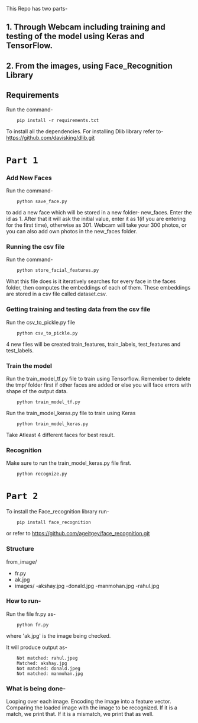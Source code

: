 This Repo has two parts-
## 1. Through Webcam including training and testing of the model using Keras and TensorFlow.
## 2. From the images, using Face_Recognition Library 

## Requirements
Run the command-

		pip install -r requirements.txt

To install all the dependencies.
For installing Dlib library refer to-   https://github.com/davisking/dlib.git

# `Part 1`
### Add New Faces

Run the command-

		python save_face.py
to add a new face which will be stored in a new folder- new_faces.
Enter the id as 1.
After that it will ask the initial value, enter it as 1(if you are entering for the first time), otherwise as 301.
Webcam will take your 300 photos, or you can also add own photos in the new_faces folder. 

### Running the csv file

Run the command-

		python store_facial_features.py 

What this file does is it iteratively searches for every face in the faces folder, then computes the embeddings of each of them.
These embeddings are stored in a csv file called dataset.csv.

### Getting training and testing data from the csv file

Run the csv_to_pickle.py file
	
		python csv_to_pickle.py

4 new files will be created train_features, train_labels, test_features and test_labels.

### Train the model

Run the train_model_tf.py file to train using Tensorflow. Remember to delete the tmp/ folder first if other faces are added or else you will face errors with shape of the output data.

		python train_model_tf.py
Run the train_model_keras.py file to train using Keras

		python train_model_keras.py

Take Atleast 4 different faces for best result.

### Recognition

Make sure to run the train_model_keras.py file first.
		
		python recognize.py

# `Part 2`

To install the Face_recognition library run-

        pip install face_recognition
or refer to https://github.com/ageitgey/face_recognition.git

### Structure  
from_image/
- fr.py 
- ak.jpg
- images/
        -akshay.jpg
        -donald.jpg
        -manmohan.jpg
        -rahul.jpg

### How to run-
Run the file fr.py as-

        python fr.py

where 'ak.jpg' is the image being checked.

It will produce output as- 

        Not matched: rahul.jpeg
        Matched: akshay.jpg
        Not matched: donald.jpeg
        Not matched: manmohan.jpg

### What is being done-
Looping over each image.
Encoding the image into a feature vector.
Comparing the loaded image with the image to be recognized.
If it is a match, we print that. If it is a mismatch, we print that as well.



    


